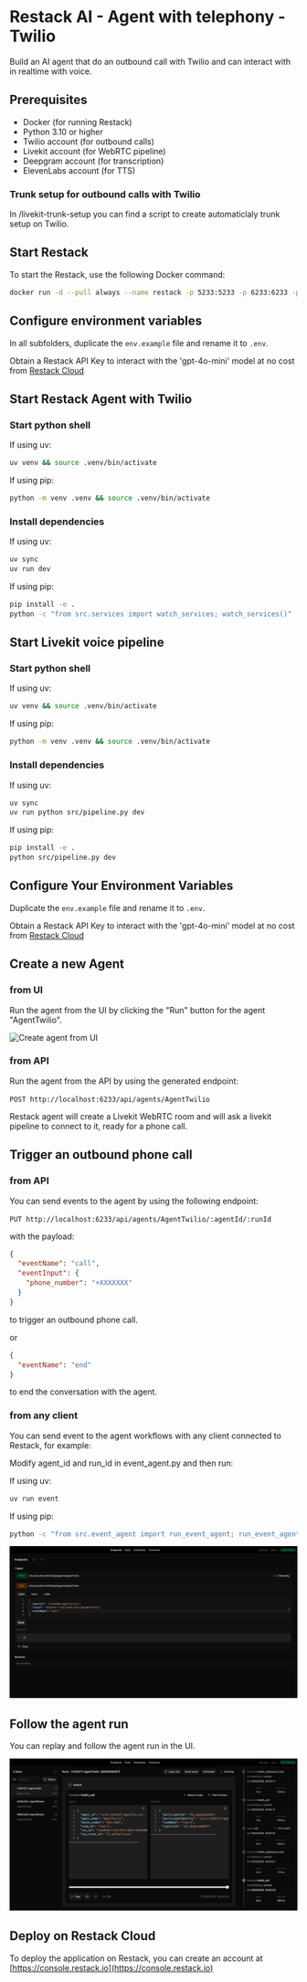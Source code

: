 
# Restack AI - Agent with telephony - Twilio

Build an AI agent that do an outbound call with Twilio and can interact with in realtime with voice.

## Prerequisites

- Docker (for running Restack)
- Python 3.10 or higher
- Twilio account (for outbound calls)
- Livekit account (for WebRTC pipeline)
- Deepgram account (for transcription)
- ElevenLabs account (for TTS)

### Trunk setup for outbound calls with Twilio

In /livekit-trunk-setup you can find a script to create automaticlaly trunk setup on Twilio.

## Start Restack

To start the Restack, use the following Docker command:

```bash
docker run -d --pull always --name restack -p 5233:5233 -p 6233:6233 -p 7233:7233 -p 9233:9233 ghcr.io/restackio/restack:main
```

## Configure environment variables

In all subfolders, duplicate the `env.example` file and rename it to `.env`.

Obtain a Restack API Key to interact with the 'gpt-4o-mini' model at no cost from [Restack Cloud](https://console.restack.io/starter)


## Start Restack Agent with Twilio

### Start python shell

If using uv:

```bash
uv venv && source .venv/bin/activate
```

If using pip:

```bash
python -m venv .venv && source .venv/bin/activate
```

### Install dependencies

If using uv:

```bash
uv sync
uv run dev
```

If using pip:

```bash
pip install -e .
python -c "from src.services import watch_services; watch_services()"
```

## Start Livekit voice pipeline

### Start python shell

If using uv:

```bash
uv venv && source .venv/bin/activate
```

If using pip:

```bash
python -m venv .venv && source .venv/bin/activate
```

### Install dependencies

If using uv:

```bash
uv sync
uv run python src/pipeline.py dev
```

If using pip:

```bash
pip install -e .
python src/pipeline.py dev
```

## Configure Your Environment Variables

Duplicate the `env.example` file and rename it to `.env`.

Obtain a Restack API Key to interact with the 'gpt-4o-mini' model at no cost from [Restack Cloud](https://console.restack.io/starter)

## Create a new Agent

### from UI

Run the agent from the UI by clicking the "Run" button for the agent "AgentTwilio".

![Create agent from UI](./agent_voice_post.png)

### from API

Run the agent from the API by using the generated endpoint:

`POST http://localhost:6233/api/agents/AgentTwilio`

Restack agent will create a Livekit WebRTC room and will ask a livekit pipeline to connect to it, ready for a phone call.

## Trigger an outbound phone call

### from API

You can send events to the agent by using the following endpoint:

`PUT http://localhost:6233/api/agents/AgentTwilio/:agentId/:runId`

with the payload:

```json
{
  "eventName": "call",
  "eventInput": {
    "phone_number": "+XXXXXXX"
  }
}
```

to trigger an outbound phone call.

or

```json
{
  "eventName": "end"
}
```

to end the conversation with the agent.

### from any client

You can send event to the agent workflows with any client connected to Restack, for example:

Modify agent_id and run_id in event_agent.py and then run:

If using uv:

```bash
uv run event
```

If using pip:

```bash
python -c "from src.event_agent import run_event_agent; run_event_agent()"
```

![Trigger outbound call](./agent_call.png)

## Follow the agent run

You can replay and follow the agent run in the UI.

![Replay agent run](./agent_replay.png)

## Deploy on Restack Cloud

To deploy the application on Restack, you can create an account at [https://console.restack.io](https://console.restack.io)
